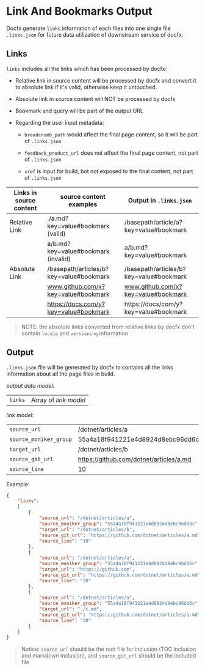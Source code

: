 # Link And Bookmarks Output

Docfx generate `links` information of each files into one single file `.links.json` for future data utilization of downstream service of docfx.

## Links

`links` includes all the links which has been processed by docfx:

- Relative link in source content will be processed by docfx and convert it to absolute link if it's valid, otherwise keep it untouched.

- Absolute link in source content will NOT be processed by docfx

- Bookmark and query will be part of the output URL

- Regarding the user input metadata:

  - `breadcrumb_path` would affect the final page content, so it will be part of `.links.json`

  - `feedback_product_url` does not affect the final page content, not part of `.links.json`

  - `xref` is input for build, bot not exposed to the final content, not part of `.links.json`

| Links in source content | source content examples | Output in `.links.json` |
| ----------------------- | ----------------------- | ---------------------- |
| Relative Link           | ./a.md?key=value#bookmark (valid)          | /basepath/article/a?key=value#bookmark    |
|                         | a/b.md?key=value#bookmark (invalid)        | a/b.md?key=value#bookmark                 |
| Absolute Link           | /basepath/articles/b?key=value#bookmark    | /basepath/articles/b?key=value#bookmark   |
|                         | www.github.com/x?key=value#bookmark        | www.github.com/x?key=value#bookmark       |
|                         | https://docs.com/y?key=value#bookmark      | https://docs/com/y?key=value#bookmark     |

> NOTE: the absolute links converted from relative links by docfx don't contain `locale` and `versioning` information

## Output

`.links.json` file will be generated by docfx to contains all the links information about all the page files in build.

*output data model*:

  |            |                       |
  |----------- |-----------------------|
  | `links`    | Array of *link model* |

*link model*:

  |                         |                                         |
  |-------------------------|----------------------                   |
  | `source_url`            | /dotnet/articles/a                      |
  | `source_moniker_group`  | 55a4a18f941221e4d8924d8ebc96dd6c                                |
  | `target_url`            | /dotnet/articles/b                      |
  | `source_git_url`        | https://github.com/dotnet/articles/a.md |
  | `source_line`           | 10                                      |


Example:

```json
{
    "links":
    [
        {
            "source_url": "/dotnet/articles/a",
            "source_moniker_group": "55a4a18f941221e4d8924d8ebc96dd6c",
            "target_url": "/dotnet/articles/b",
            "source_git_url": "https://github.com/dotnet/articles/a.md",
            "source_line": "10"
        },
        {
            "source_url": "/dotnet/articles/a",
            "source_moniker_group": "55a4a18f941221e4d8924d8ebc96dd6c",
            "target_url": "https://github.com",
            "source_git_url": "https://github.com/dotnet/articles/a.md",
            "source_line": "20"
        },
        {
            "source_url": "/dotnet/articles/a",
            "source_moniker_group": "55a4a18f941221e4d8924d8ebc96dd6c",
            "target_url": "./c.md",
            "source_git_url": "https://github.com/dotnet/articles/a.md",
            "source_line": "30"
        }
    ]
}
```
> Notice: `source_url` should be the root file for inclusion (TOC inclusion and markdown inclusion), and `source_git_url` should be the included file

